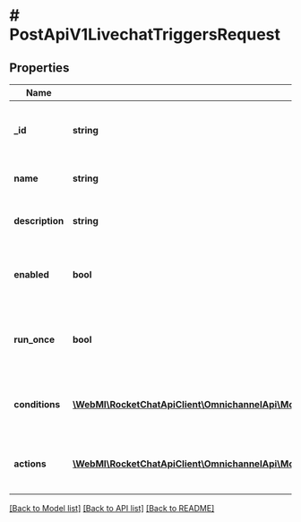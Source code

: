 # # PostApiV1LivechatTriggersRequest

## Properties

Name | Type | Description | Notes
------------ | ------------- | ------------- | -------------
**_id** | **string** | If you want to update a trigger, enter the trigger ID. | [optional]
**name** | **string** | Enter a name for the trigger. |
**description** | **string** | Enter a description for the trigger. |
**enabled** | **bool** | Whether the trigger is enabled for use or not. | [default to true]
**run_once** | **bool** | Whether the trigger will be run only once for each visitor. | [default to false]
**conditions** | [**\WebMI\RocketChatApiClient\OmnichannelApi\Model\PostApiV1LivechatTriggersRequestConditionsInner[]**](PostApiV1LivechatTriggersRequestConditionsInner.md) | Enter the conditions for the trigger to execute. |
**actions** | [**\WebMI\RocketChatApiClient\OmnichannelApi\Model\PostApiV1LivechatTriggersRequestActionsInner[]**](PostApiV1LivechatTriggersRequestActionsInner.md) | The actions that take place once the trigger is executed. |

[[Back to Model list]](../../README.md#models) [[Back to API list]](../../README.md#endpoints) [[Back to README]](../../README.md)
